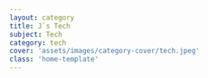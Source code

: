 ```yaml
---
layout: category
title: J`s Tech
subject: Tech
category: tech
cover: 'assets/images/category-cover/tech.jpeg'
class: 'home-template'
---
```

